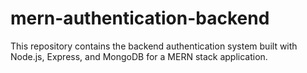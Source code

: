 # mern-authentication-backend
This repository contains the backend authentication system built with Node.js, Express, and MongoDB for a MERN stack application.

